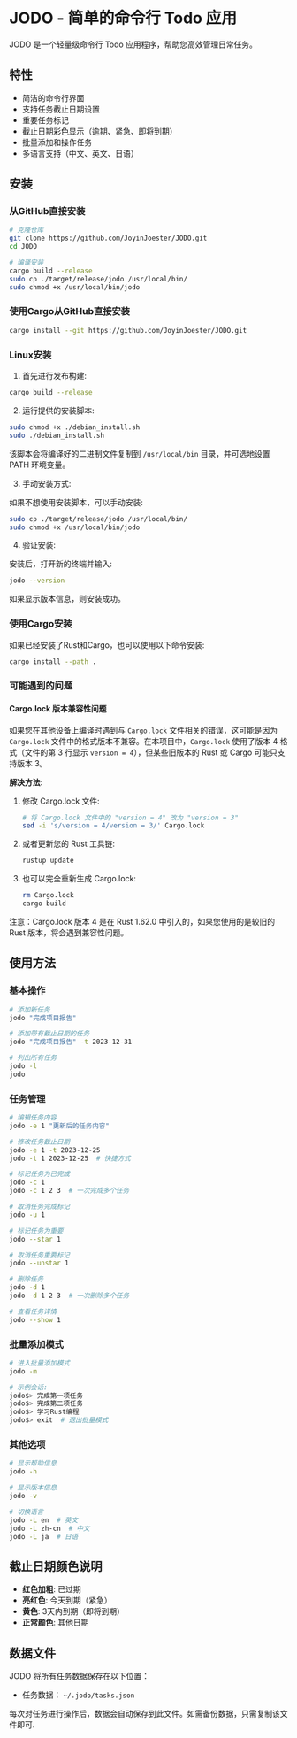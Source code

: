 # JODO - 简单的命令行 Todo 应用

JODO 是一个轻量级命令行 Todo 应用程序，帮助您高效管理日常任务。

## 特性

- 简洁的命令行界面
- 支持任务截止日期设置
- 重要任务标记
- 截止日期彩色显示（逾期、紧急、即将到期）
- 批量添加和操作任务
- 多语言支持（中文、英文、日语）

## 安装

### 从GitHub直接安装

```bash
# 克隆仓库
git clone https://github.com/JoyinJoester/JODO.git
cd JODO

# 编译安装
cargo build --release
sudo cp ./target/release/jodo /usr/local/bin/
sudo chmod +x /usr/local/bin/jodo
```

### 使用Cargo从GitHub直接安装

```bash
cargo install --git https://github.com/JoyinJoester/JODO.git
```

### Linux安装

1. 首先进行发布构建:

```bash
cargo build --release
```

2. 运行提供的安装脚本:

```bash
sudo chmod +x ./debian_install.sh
sudo ./debian_install.sh
```

该脚本会将编译好的二进制文件复制到 `/usr/local/bin` 目录，并可选地设置 PATH 环境变量。

3. 手动安装方式:

如果不想使用安装脚本，可以手动安装:

```bash
sudo cp ./target/release/jodo /usr/local/bin/
sudo chmod +x /usr/local/bin/jodo
```

4. 验证安装:

安装后，打开新的终端并输入:

```bash
jodo --version
```

如果显示版本信息，则安装成功。

### 使用Cargo安装

如果已经安装了Rust和Cargo，也可以使用以下命令安装:

```bash
cargo install --path .
```

### 可能遇到的问题

#### Cargo.lock 版本兼容性问题

如果您在其他设备上编译时遇到与 `Cargo.lock` 文件相关的错误，这可能是因为 `Cargo.lock` 文件中的格式版本不兼容。在本项目中，`Cargo.lock` 使用了版本 4 格式（文件的第 3 行显示 `version = 4`），但某些旧版本的 Rust 或 Cargo 可能只支持版本 3。

**解决方法**:

1. 修改 Cargo.lock 文件:
   ```bash
   # 将 Cargo.lock 文件中的 "version = 4" 改为 "version = 3"
   sed -i 's/version = 4/version = 3/' Cargo.lock
   ```

2. 或者更新您的 Rust 工具链:
   ```bash
   rustup update
   ```

3. 也可以完全重新生成 Cargo.lock:
   ```bash
   rm Cargo.lock
   cargo build
   ```

注意：Cargo.lock 版本 4 是在 Rust 1.62.0 中引入的，如果您使用的是较旧的 Rust 版本，将会遇到兼容性问题。

## 使用方法

### 基本操作

```bash
# 添加新任务
jodo "完成项目报告"

# 添加带有截止日期的任务
jodo "完成项目报告" -t 2023-12-31

# 列出所有任务
jodo -l
jodo
```

### 任务管理

```bash
# 编辑任务内容
jodo -e 1 "更新后的任务内容"

# 修改任务截止日期
jodo -e 1 -t 2023-12-25
jodo -t 1 2023-12-25  # 快捷方式

# 标记任务为已完成
jodo -c 1
jodo -c 1 2 3  # 一次完成多个任务

# 取消任务完成标记
jodo -u 1

# 标记任务为重要
jodo --star 1

# 取消任务重要标记
jodo --unstar 1

# 删除任务
jodo -d 1
jodo -d 1 2 3  # 一次删除多个任务

# 查看任务详情
jodo --show 1
```

### 批量添加模式

```bash
# 进入批量添加模式
jodo -m

# 示例会话:
jodo$> 完成第一项任务
jodo$> 完成第二项任务
jodo$> 学习Rust编程
jodo$> exit  # 退出批量模式
```

### 其他选项

```bash
# 显示帮助信息
jodo -h

# 显示版本信息
jodo -v

# 切换语言
jodo -L en  # 英文
jodo -L zh-cn  # 中文
jodo -L ja  # 日语
```

## 截止日期颜色说明

- **红色加粗**: 已过期
- **亮红色**: 今天到期（紧急）
- **黄色**: 3天内到期（即将到期）
- **正常颜色**: 其他日期

## 数据文件

JODO 将所有任务数据保存在以下位置：

- 任务数据： `~/.jodo/tasks.json`

每次对任务进行操作后，数据会自动保存到此文件。如需备份数据，只需复制该文件即可.



